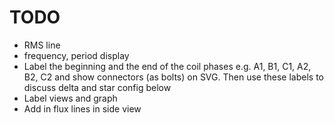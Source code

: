 # TODO

- RMS line
- frequency, period display
- Label the beginning and the end of the coil phases e.g. A1, B1, C1, A2, B2, C2 and show connectors (as bolts) on SVG. Then use these labels to discuss delta and star config below
- Label views and graph
- Add in flux lines in side view
